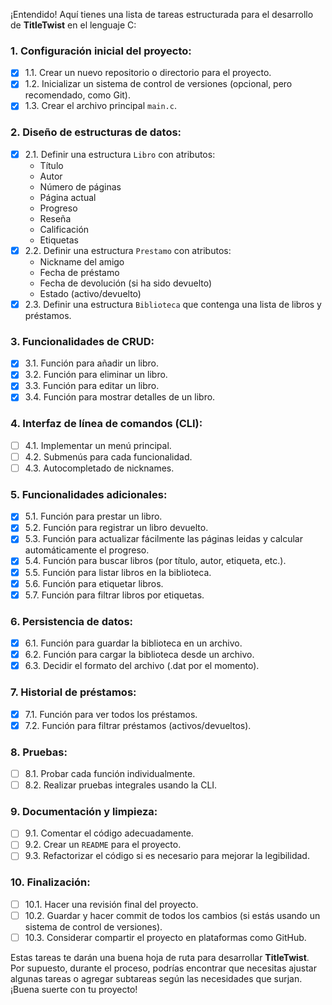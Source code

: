 ¡Entendido! Aquí tienes una lista de tareas estructurada para el desarrollo de **TitleTwist** en el lenguaje C:

### 1. Configuración inicial del proyecto:
- [x] 1.1. Crear un nuevo repositorio o directorio para el proyecto.
- [x] 1.2. Inicializar un sistema de control de versiones (opcional, pero recomendado, como Git).
- [x] 1.3. Crear el archivo principal `main.c`.

### 2. Diseño de estructuras de datos:
- [x] 2.1. Definir una estructura `Libro` con atributos:
    - Título
    - Autor
    - Número de páginas
    - Página actual
    - Progreso
    - Reseña
    - Calificación
    - Etiquetas
- [x] 2.2. Definir una estructura `Prestamo` con atributos:
    - Nickname del amigo
    - Fecha de préstamo
    - Fecha de devolución (si ha sido devuelto)
    - Estado (activo/devuelto)
- [x] 2.3. Definir una estructura `Biblioteca` que contenga una lista de libros y préstamos.

### 3. Funcionalidades de CRUD:
- [x] 3.1. Función para añadir un libro.
- [x] 3.2. Función para eliminar un libro.
- [x] 3.3. Función para editar un libro.
- [x] 3.4. Función para mostrar detalles de un libro.

### 4. Interfaz de línea de comandos (CLI):
- [ ] 4.1. Implementar un menú principal.
- [ ] 4.2. Submenús para cada funcionalidad.
- [ ] 4.3. Autocompletado de nicknames.

### 5. Funcionalidades adicionales:
- [x] 5.1. Función para prestar un libro.
- [x] 5.2. Función para registrar un libro devuelto.
- [x] 5.3. Función para actualizar fácilmente las páginas leidas y calcular automáticamente el progreso.
- [x] 5.4. Función para buscar libros (por título, autor, etiqueta, etc.).
- [x] 5.5. Función para listar libros en la biblioteca.
- [x] 5.6. Función para etiquetar libros.
- [x] 5.7. Función para filtrar libros por etiquetas.

### 6. Persistencia de datos:
- [x] 6.1. Función para guardar la biblioteca en un archivo.
- [x] 6.2. Función para cargar la biblioteca desde un archivo.
- [x] 6.3. Decidir el formato del archivo (.dat por el momento).

### 7. Historial de préstamos:
- [x] 7.1. Función para ver todos los préstamos.
- [x] 7.2. Función para filtrar préstamos (activos/devueltos).

### 8. Pruebas:
- [ ] 8.1. Probar cada función individualmente.
- [ ] 8.2. Realizar pruebas integrales usando la CLI.
  
### 9. Documentación y limpieza:
- [ ] 9.1. Comentar el código adecuadamente.
- [ ] 9.2. Crear un `README` para el proyecto.
- [ ] 9.3. Refactorizar el código si es necesario para mejorar la legibilidad.

### 10. Finalización:
- [ ] 10.1. Hacer una revisión final del proyecto.
- [ ] 10.2. Guardar y hacer commit de todos los cambios (si estás usando un sistema de control de versiones).
- [ ] 10.3. Considerar compartir el proyecto en plataformas como GitHub.

Estas tareas te darán una buena hoja de ruta para desarrollar **TitleTwist**. Por supuesto, durante el proceso, podrías encontrar que necesitas ajustar algunas tareas o agregar subtareas según las necesidades que surjan. ¡Buena suerte con tu proyecto!